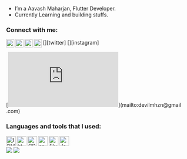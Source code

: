 - I’m a Aavash Maharjan, Flutter Developer.
- Currently Learning and building stuffs.
  
### Connect with me:
[<img align="left" alt="Aavash | Facebook" width="22px" src="https://static00.iconduck.com/assets.00/facebook-icon-512x512-seb542ju.png" />][facebook]
[<img align="left" alt="Aavash | LinkedIn" width="22px" 
src="https://img.icons8.com/?size=512&id=xuvGCOXi8Wyg&format=png" />][linkedin]
[<img align="left" alt="Aavash | Twitter" width="22px" src="https://playlh.googleusercontent.com/wIf3HtczQDjHzHuu7vezhqNs0zXAG85F7VmP7nhsTxO3OHegrVXlqIh_DWBYi8
6FTIGk" />][twitter]
[<img align="left" alt="Aavash | Instagram" width="22px" src="https://img.freepik.com/freevector/instagram-icon_1057-2227.jpg?w=2000" />][instagram]
<br /><br />
[![Gmail Badge](https://img.shields.io/badge/-devilmhzn@gmail.com-139AF2?style=flatsquare&logo=Gmail&logoColor=white&link=mailto:devilmhzn@gmail.com)](mailto:devilmhzn@gmail
.com)
<br />

### Languages and tools that I used:
<img align="left" alt="IBM Data Analysis" width="26px" 
src="https://images.credly.com/images/2e9770bd-020f-4435-99c2-
89b2403467a4/Professional_Certificate_-_Data_Analyst.png" />
<img align="left" alt="html5" width="26px" src="https://raw.githubusercontent.com/RohanShakya/Rohan-Shakya/master/images/html.png" />
<img align="left" alt="CSS3" width="26px" src="https://raw.githubusercontent.com/RohanShakya/Rohan-Shakya/master/images/css.png" />
<img align="left" alt="sass" width="26px" src="https://raw.githubusercontent.com/RohanShakya/Rohan-Shakya/master/images/sass.png" />
<img align="left" alt="Flutter" width="26px" src="https://miro.medium.com/v2/resize:fit:320/1*wWUfWY0hKs3-VR8QNUjklQ.png" />
<img align="left" alt="Java" width="26px" src="https://raw.githubusercontent.com/RohanShakya/Rohan-Shakya/master/images/ts.png" />


## 
<br />

<img src='https://github-profiletrophy.vercel.app/?username=Avashmhzn&theme=dracula&column=7&margin-w=15&marginh=15%20(https://github.com/ryo-ma/github-profile-trophy)' />
<img 
src='https://raw.githubusercontent.com/AkashSingh3031/AkashSingh3031/49be5f876cb7b7649b517bff
7e79990ddf033141/marquee.svg' />


[facebook]: [https://www.facebook.com/saljesh.maharjan/](https://www.facebook.com/kcaavas.maharjan/)
[linkedin]: [https://www.linkedin.com/in/saljesh/](https://www.linkedin.com/in/aavash-maharjan-2927902a1/)https://www.linkedin.com/in/aavash-maharjan-2927902a1/
